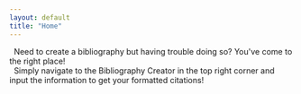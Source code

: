 ```yaml
---
layout: default
title: "Home"
---
```

&nbsp; Need to create a bibliography but having trouble doing so? You've come to the right place! <br>
&nbsp; Simply navigate to the Bibliography Creator in the top right corner and input the information to get your formatted citations!


